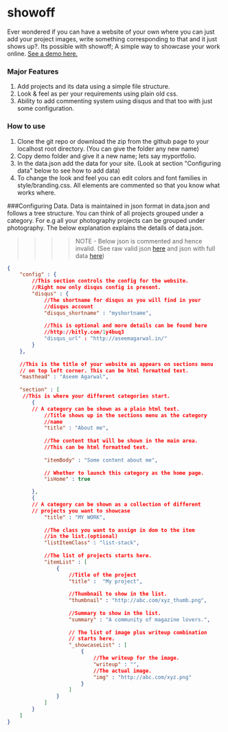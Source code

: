 # showoff

Ever wondered if you can have a website of your own where you can just add your project images, write something corresponding to that and it just shows up?. Its possible with showoff; A simple way to showcase your work online. [See a demo here.](http://agaase.github.io/webpages/showoff)

### Major Features
1. Add projects and its data using a simple file structure.
2. Look & feel as per your requirements using plain old css.
3. Ability to add commenting system using disqus and that too with just some configuration.


### How to use
1. Clone the git repo or download the zip from the github page to your localhost root directory. (You can give the folder any new name)
2. Copy demo folder and give it a new name; lets say myportfolio.
3. In the data.json add the data for your site. (Look at section "Configuring data" below to see how to add data)
4. To change the look and feel you can edit colors and font families in style/branding.css. All elements are commented so that you know what works where.

###Configuring Data.
Data is maintained in json format in data.json and follows a tree structure. You can think of all projects grouped under a category. For e.g all your photography projects can be grouped under photography. The below explanation explains the details of data.json.

>>>>NOTE - Below json is commented and hence invalid. (See raw valid json [here](http://agaase.github.io/webpages/showoff/data/data_explain.json) and json with full data [here](http://agaase.github.io/webpages/showoff/data/data.json))   

````json
{
	"config" : {
	    //This section controls the config for the website.
	    //Right now only disqus config is present.
		"disqus" : {
		    //The shortname for disqus as you will find in your 
		    //disqus account
			"disqus_shortname" : "myshortname",
			
			//This is optional and more details can be found here
			//http://bitly.com/1y4buq3
			"disqus_url" : "http://aseemagarwal.in/"
		}
	},
	
	//This is the title of your website as appears on sections menu
	// on top left corner. This can be html formatted text.
	"masthead" : "Aseem Agarwal",
	
	"section" : [
	 //This is where your different categories start.
		{
		// A category can be shown as a plain html text.
		    //Title shows up in the sections menu as the category
		    //name
			"title" : "About me",
			
			//The content that will be shown in the main area.
			//This can be html formatted text.
			
			"itemBody" : "Some content about me",
			
			// Whether to launch this category as the home page.
			"isHome" : true

		},
		{
		// A category can be shown as a collection of different 
		// projects you want to showcase
			"title" : "MY WORK",
			
			//The class you want to assign in dom to the item
			//in the list.(optional)
			"listItemClass" : "list-stack",
			
			//The list of projects starts here.
			"itemList" : [
				{
				    //Title of the project
					"title" :  "My project",
					
					//Thumbnail to show in the list.
					"thumbnail" : "http://abc.com/xyz_thumb.png",
					
					//Summary to show in the list.
					"summary" : "A community of magazine lovers.",
					
					// The list of image plus writeup combination
					// starts here.
					"_showcaseList" : [
						{
						    //The writeup for the image.
							"writeup" : "",
						    //The actual image.
							"img" : "http://abc.com/xyz.png"
						}
					]
				}
			]
		}
	]
}
````
